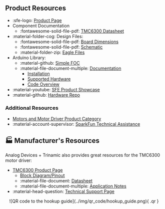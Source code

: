 ## Product Resources

* :sfe-logo: [Product Page](https://www.sparkfun.com/products/21867)
* Component Documentation
    * :fontawesome-solid-file-pdf: [TMC6300 Datasheet](./component_documentation/TMC6300.pdf)
* :material-folder-cog: Design Files:
    * :fontawesome-solid-file-pdf: [Board Dimensions](./board_files/dimensions.pdf)
    * :fontawesome-solid-file-pdf: [Schematic](./board_files/schematic.pdf)
    * :material-folder-zip: [Eagle Files](./board_files/eagle_files.zip)
* Arduino Library:
    * :material-github: [Simple FOC](https://github.com/simplefoc/Arduino-FOC)
    * :material-file-document-multiple: [Documentation](https://docs.simplefoc.com/)
        * [Installation](https://docs.simplefoc.com/library_download)
        * [Supported Hardware](https://docs.simplefoc.com/supported_hardware)
        * [Code Overview](https://docs.simplefoc.com/code)
* :material-youtube: [SFE Product Showcase](https://youtu.be/I0sJSTlUF_E)
* :material-github: [Hardware Repo](https://github.com/sparkfun/SparkFun_Three_Phase_Motor_Driver-TMC6300)


### Additional Resources

* [Motors and Motor Driver Product Category](https://www.sparkfun.com/categories/178)
* :material-account-supervisor: [SparkFun Technical Assistance](https://www.sparkfun.com/technical_assistance)


## 🏭&nbsp;Manufacturer's Resources
Analog Devices + Trinamic also provides great resources for the TMC6300 motor driver:

* [TMC6300 Product Page](https://www.trinamic.com/products/integrated-circuits/details/tmc6300-la/)
    * [Block Diagram/Pinout](https://www.trinamic.com/products/integrated-circuits/details/tmc6300-la/#block-diagram)
    * :material-file-document: [Datasheet](https://www.trinamic.com/products/integrated-circuits/details/tmc6300-la/#downloads-2)
    * :material-file-document-multiple: [Application Notes](https://www.trinamic.com/products/integrated-circuits/details/tmc6300-la/#downloads-1)
* :material-head-question: [Technical Support Page](https://www.trinamic.com/support/technical-support/)


<center>
![QR code to the hookup guide](../img/qr_code/hookup_guide.png){ .qr }
</center>
